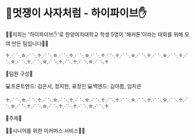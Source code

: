 # 🦁멋쟁이 사자처럼 - 하이파이브✋

🙋‍♀️저희는 '하이파이브✋'로 한양여자대학교 학생 5명이 '해커톤'이라는 대회를 위해 모여 만든 팀입니다🙋‍♀️

♱⋰ ⋱✮⋰ ⋱♱⋰ ⋱✮⋰ ⋱♱⋰ ⋱✮⋰ ⋱♱⋰⋱♱⋰ ⋱✮⋰ ⋱♱⋰ ⋱✮⋰ ⋱♱⋰ ⋱✮⋰ ⋱♱⋰ ⋱✮⋰ ⋱♱⋰⋱♱⋰ ⋱✮⋰ ⋱♱

💙팀원 구성💙

💻프론트엔드: 김은서, 정지현, 표정인
💻백엔드: 김아름, 임지은

♱⋰ ⋱✮⋰ ⋱♱⋰ ⋱✮⋰ ⋱♱⋰ ⋱✮⋰ ⋱♱⋰⋱♱⋰ ⋱✮⋰ ⋱♱⋰ ⋱✮⋰ ⋱♱⋰ ⋱✮⋰ ⋱♱⋰ ⋱✮⋰ ⋱♱⋰⋱♱⋰ ⋱✮⋰ ⋱♱

💜주제💜

🧓🏻시니어를 위한 이커머스 서비스👴🏻

